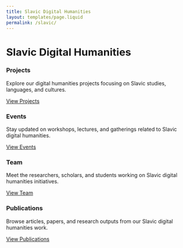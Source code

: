 ```yaml
---
title: Slavic Digital Humanities
layout: templates/page.liquid
permalink: /slavic/
---
```


<h1><span style="transform: scaleY(0.95); display: inline-block;">Slavic Digital Humanities</span></h1>

<div class="row mt-5">
  <div class="col-md-3 mb-4">
    <div class="card h-100 shadow-sm">
      <div class="card-body d-flex flex-column">
        <h3 class="card-title h4 font-weight-bold">Projects</h3>
        <p class="card-text">Explore our digital humanities projects focusing on Slavic studies, languages, and cultures.</p>
        <a href="/slavic/projects/" class="btn btn-primary mt-auto">View Projects</a>
      </div>
    </div>
  </div>
  
  <div class="col-md-3 mb-4">
    <div class="card h-100 shadow-sm">
      <div class="card-body d-flex flex-column">
        <h3 class="card-title h4 font-weight-bold">Events</h3>
        <p class="card-text">Stay updated on workshops, lectures, and gatherings related to Slavic digital humanities.</p>
        <a href="/slavic/events/" class="btn btn-primary mt-auto">View Events</a>
      </div>
    </div>
  </div>
  
  <div class="col-md-3 mb-4">
    <div class="card h-100 shadow-sm">
      <div class="card-body d-flex flex-column">
        <h3 class="card-title h4 font-weight-bold">Team</h3>
        <p class="card-text">Meet the researchers, scholars, and students working on Slavic digital humanities initiatives.</p>
        <a href="/slavic/team/" class="btn btn-primary mt-auto">View Team</a>
      </div>
    </div>
  </div>

  <div class="col-md-3 mb-4">
    <div class="card h-100 shadow-sm">
      <div class="card-body d-flex flex-column">
        <h3 class="card-title h4 font-weight-bold">Publications</h3>
        <p class="card-text">Browse articles, papers, and research outputs from our Slavic digital humanities work.</p>
        <a href="/slavic/publications/" class="btn btn-primary mt-auto">View Publications</a>
      </div>
    </div>
  </div>
</div>
